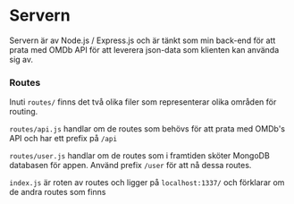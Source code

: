 # Servern
Servern är av Node.js / Express.js och är tänkt som min back-end för att prata med OMDb API för att leverera json-data som klienten kan använda sig av.


### Routes
Inuti `routes/` finns det två olika filer som representerar olika områden för routing.    


`routes/api.js` handlar om de routes som behövs för att prata med OMDb's API och har ett prefix på `/api`

`routes/user.js` handlar om de routes som i framtiden sköter MongoDB databasen för appen. Använd prefix `/user` för att nå dessa routes.

`index.js` är roten av routes och ligger på `localhost:1337/` och förklarar om de andra routes som finns
